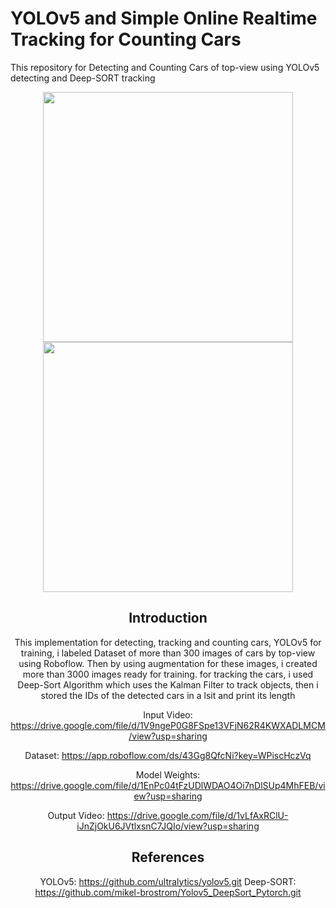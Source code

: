 # YOLOv5 and Simple Online Realtime Tracking for Counting Cars 
This repository for Detecting and Counting Cars of top-view using YOLOv5 detecting and Deep-SORT tracking


<div align="center">
<p>
<img src="eval/input.gif" width="400"/> <img src="eval/output.gif" width="400"/> 
</p>

## Introduction

This implementation for detecting, tracking and counting cars, YOLOv5 for training, i labeled Dataset of more than 300 images of cars by top-view using Roboflow.
Then by using augmentation for these images, i created more than 3000 images ready for training. 
for tracking the cars, i used Deep-Sort Algorithm which uses the Kalman Filter to track objects, then i stored the IDs of the detected cars in a lsit and print its length

Input Video: https://drive.google.com/file/d/1V9ngeP0G8FSpe13VFjN62R4KWXADLMCM/view?usp=sharing

Dataset: https://app.roboflow.com/ds/43Gg8QfcNi?key=WPiscHczVq

Model Weights: https://drive.google.com/file/d/1EnPc04tFzUDlWDAO4Oi7nDlSUp4MhFEB/view?usp=sharing

Output Video: https://drive.google.com/file/d/1vLfAxRClU-iJnZjOkU6JVtlxsnC7JQIo/view?usp=sharing


## References
  YOLOv5: https://github.com/ultralytics/yolov5.git
  Deep-SORT: https://github.com/mikel-brostrom/Yolov5_DeepSort_Pytorch.git

